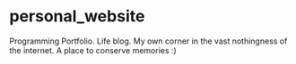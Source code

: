 # personal_website
Programming Portfolio. Life blog. 
My own corner in the vast nothingness of the internet. 
A place to conserve memories :)
